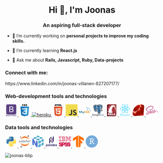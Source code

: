 <h1 align="center">Hi 👋, I'm Joonas</h1>
<h3 align="center">An aspiring full-stack developer</h3>

- 🔭 I’m currently working on **personal projects to improve my coding skills.**

- 🌱 I’m currently learning **React.js**

- 💬 Ask me about **Rails, Javascript, Ruby, Data-projects**

<h3 align="left">Connect with me:</h3>
<p align="left">  https://www.linkedin.com/in/joonas-villanen-827207177/ 
</p>

<h3>Web-development tools and technologies</h3>
          <p align="left"> <a href="https://getbootstrap.com" target="_blank" rel="noreferrer"> <img
                src="https://raw.githubusercontent.com/devicons/devicon/master/icons/bootstrap/bootstrap-plain-wordmark.svg"
                alt="bootstrap" width="40" height="40" /> </a> <a href="https://www.w3schools.com/css/" target="_blank"
              rel="noreferrer"> <img
                src="https://raw.githubusercontent.com/devicons/devicon/master/icons/css3/css3-original-wordmark.svg" alt="css3"
                width="40" height="40" /> </a> <a href="https://heroku.com" target="_blank" rel="noreferrer"> <img
                src="https://www.vectorlogo.zone/logos/heroku/heroku-icon.svg" alt="heroku" width="40" height="40" /> </a> <a
              href="https://www.w3.org/html/" target="_blank" rel="noreferrer"> <img
                src="https://raw.githubusercontent.com/devicons/devicon/master/icons/html5/html5-original-wordmark.svg"
                alt="html5" width="40" height="40" /> </a> <a href="https://developer.mozilla.org/en-US/docs/Web/JavaScript"
              target="_blank" rel="noreferrer"> <img
                src="https://raw.githubusercontent.com/devicons/devicon/master/icons/javascript/javascript-original.svg"
                alt="javascript" width="40" height="40" /> </a> <a href="https://www.mysql.com/" target="_blank"
              rel="noreferrer">
              <img src="https://raw.githubusercontent.com/devicons/devicon/master/icons/mysql/mysql-original-wordmark.svg"
                alt="mysql" width="40" height="40" /> </a> <a href="https://www.postgresql.org" target="_blank"
              rel="noreferrer">
              <img
                src="https://raw.githubusercontent.com/devicons/devicon/master/icons/postgresql/postgresql-original-wordmark.svg"
                alt="postgresql" width="40" height="40" /> </a> <a href="https://rubyonrails.org" target="_blank"
              rel="noreferrer"> <img
                src="https://raw.githubusercontent.com/devicons/devicon/master/icons/rails/rails-original-wordmark.svg"
                alt="rails" width="40" height="40" /> </a> <a href="https://reactjs.org/" target="_blank" rel="noreferrer"> <img
                src="https://raw.githubusercontent.com/devicons/devicon/master/icons/react/react-original-wordmark.svg"
                alt="react" width="40" height="40" /> </a> <a href="https://www.ruby-lang.org/en/" target="_blank"
              rel="noreferrer"> <img
                src="https://raw.githubusercontent.com/devicons/devicon/master/icons/ruby/ruby-original.svg" alt="ruby"
                width="40" height="40" /> </a> <a href="https://sass-lang.com" target="_blank" rel="noreferrer"> <img
                src="https://raw.githubusercontent.com/devicons/devicon/master/icons/sass/sass-original.svg" alt="sass"
                width="40" height="40" /> </a> </p>
             
 <h3>Data tools and technologies</h3>
          <p align="left"><a href="https://www.python.org" target="_blank" rel="noreferrer"><img
                src="https://raw.githubusercontent.com/devicons/devicon/master/icons/python/python-original.svg" alt="python"
                width="40" height="40" /> </a> <a href="" target="_blank" rel="noreferrer"> <img
                src="https://raw.githubusercontent.com/devicons/devicon/master/icons/jupyter/jupyter-original-wordmark.svg"
                alt="jupyter" width="40" height="40" /> </a> <a href="" target="_blank" rel="noreferrer"><img
                src="https://raw.githubusercontent.com/devicons/devicon/master/icons/numpy/numpy-original.svg" alt="numpy"
                width="40" height="40" /> </a> <a href="" target="_blank" rel="noreferrer"><img
                src="https://raw.githubusercontent.com/devicons/devicon/master/icons/pandas/pandas-original-wordmark.svg"
                alt="pandas" width="40" height="40" /> </a> <a href="" target="_blank" rel="noreferrer"> <img
                src="https://raw.githubusercontent.com/devicons/devicon/master/icons/spss/spss-plain.svg" alt="SPSS" width="40"
                height="40" /> </a> <a href="" target="_blank" rel="noreferrer"><img
                src="https://raw.githubusercontent.com/devicons/devicon/master/icons/tensorflow/tensorflow-original.svg"
                alt="Tensorflow" width="40" height="40" /> </a> <a href="" target="_blank" rel="noreferrer"><img
                src="https://raw.githubusercontent.com/devicons/devicon/master/icons/rstudio/rstudio-original.svg"
                alt="Tensorflow" width="40" height="40" /> </a></p>
       

<p><img align="left" src="https://github-readme-stats.vercel.app/api/top-langs?username=joonas-blip&show_icons=true&locale=en&layout=compact" alt="joonas-blip" /></p>

